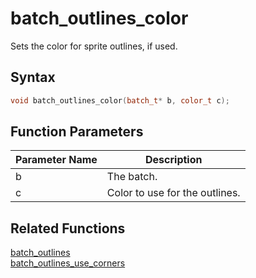 # batch_outlines_color

Sets the color for sprite outlines, if used.

## Syntax

```cpp
void batch_outlines_color(batch_t* b, color_t c);
```

## Function Parameters

Parameter Name | Description
--- | ---
b | The batch.
c | Color to use for the outlines.

## Related Functions
 
[batch_outlines](https://github.com/RandyGaul/cute_framework/tree/master/doc/graphics/batch/batch_outlines)  
[batch_outlines_use_corners](https://github.com/RandyGaul/cute_framework/tree/master/doc/graphics/batch/batch_outlines_use_corners) 
